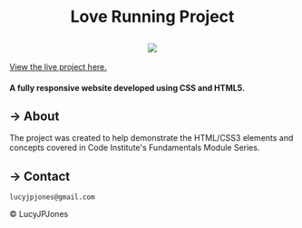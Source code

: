 
<h1 align="center">Love Running Project</h1> 

<h2 align="center"><img src="https://i.ibb.co/TYvTXz1/Example-CI.png"></h2>

[View the live project here.](https://codeinstitute.net)

 #### A fully responsive website developed using CSS and HTML5.

  ## &rarr; **About**

The project was created to help demonstrate the HTML/CSS3 elements and concepts covered in Code Institute's Fundamentals Module Series.

 ## &rarr; **Contact**

```
lucyjpjones@gmail.com
```

&copy;
LucyJPJones 